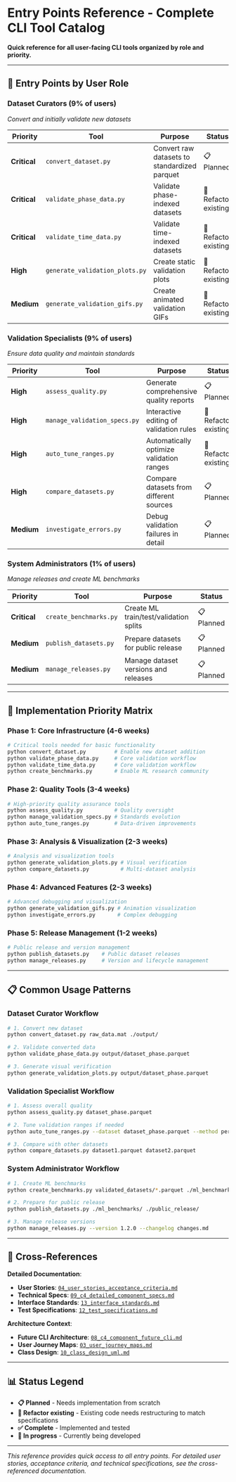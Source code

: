 # Entry Points Reference - Complete CLI Tool Catalog

**Quick reference for all user-facing CLI tools organized by role and priority.**

---

## 🎯 Entry Points by User Role

### **Dataset Curators (9% of users)**
*Convert and initially validate new datasets*

| Priority | Tool | Purpose | Status |
|----------|------|---------|--------|
| **Critical** | `convert_dataset.py` | Convert raw datasets to standardized parquet | 📋 Planned |
| **Critical** | `validate_phase_data.py` | Validate phase-indexed datasets | 🚧 Refactor existing |
| **Critical** | `validate_time_data.py` | Validate time-indexed datasets | 🚧 Refactor existing |
| **High** | `generate_validation_plots.py` | Create static validation plots | 🚧 Refactor existing |
| **Medium** | `generate_validation_gifs.py` | Create animated validation GIFs | 🚧 Refactor existing |

### **Validation Specialists (9% of users)**  
*Ensure data quality and maintain standards*

| Priority | Tool | Purpose | Status |
|----------|------|---------|--------|
| **High** | `assess_quality.py` | Generate comprehensive quality reports | 📋 Planned |
| **High** | `manage_validation_specs.py` | Interactive editing of validation rules | 🚧 Refactor existing |
| **High** | `auto_tune_ranges.py` | Automatically optimize validation ranges | 🚧 Refactor existing |
| **High** | `compare_datasets.py` | Compare datasets from different sources | 📋 Planned |
| **Medium** | `investigate_errors.py` | Debug validation failures in detail | 📋 Planned |

### **System Administrators (1% of users)**
*Manage releases and create ML benchmarks*

| Priority | Tool | Purpose | Status |
|----------|------|---------|--------|
| **Critical** | `create_benchmarks.py` | Create ML train/test/validation splits | 📋 Planned |
| **Medium** | `publish_datasets.py` | Prepare datasets for public release | 📋 Planned |
| **Medium** | `manage_releases.py` | Manage dataset versions and releases | 📋 Planned |

---

## 🚀 Implementation Priority Matrix

### **Phase 1: Core Infrastructure (4-6 weeks)**
```bash
# Critical tools needed for basic functionality
python convert_dataset.py         # Enable new dataset addition
python validate_phase_data.py     # Core validation workflow
python validate_time_data.py      # Core validation workflow  
python create_benchmarks.py       # Enable ML research community
```

### **Phase 2: Quality Tools (3-4 weeks)**
```bash
# High-priority quality assurance tools
python assess_quality.py          # Quality oversight
python manage_validation_specs.py # Standards evolution
python auto_tune_ranges.py        # Data-driven improvements
```

### **Phase 3: Analysis & Visualization (2-3 weeks)**
```bash
# Analysis and visualization tools
python generate_validation_plots.py # Visual verification
python compare_datasets.py          # Multi-dataset analysis
```

### **Phase 4: Advanced Features (2-3 weeks)**
```bash
# Advanced debugging and visualization
python generate_validation_gifs.py # Animation visualization
python investigate_errors.py       # Complex debugging
```

### **Phase 5: Release Management (1-2 weeks)**
```bash
# Public release and version management
python publish_datasets.py    # Public dataset releases
python manage_releases.py     # Version and lifecycle management
```

---

## 📋 Common Usage Patterns

### **Dataset Curator Workflow**
```bash
# 1. Convert new dataset
python convert_dataset.py raw_data.mat ./output/

# 2. Validate converted data
python validate_phase_data.py output/dataset_phase.parquet

# 3. Generate visual verification
python generate_validation_plots.py output/dataset_phase.parquet
```

### **Validation Specialist Workflow**
```bash
# 1. Assess overall quality
python assess_quality.py dataset_phase.parquet

# 2. Tune validation ranges if needed
python auto_tune_ranges.py --dataset dataset_phase.parquet --method percentile_95

# 3. Compare with other datasets
python compare_datasets.py dataset1.parquet dataset2.parquet
```

### **System Administrator Workflow**
```bash
# 1. Create ML benchmarks
python create_benchmarks.py validated_datasets/*.parquet ./ml_benchmarks/

# 2. Prepare for public release
python publish_datasets.py ./ml_benchmarks/ ./public_release/

# 3. Manage release versions
python manage_releases.py --version 1.2.0 --changelog changes.md
```

---

## 🔗 Cross-References

**Detailed Documentation**:
- **User Stories**: [`04_user_stories_acceptance_criteria.md`](04_user_stories_acceptance_criteria.md)
- **Technical Specs**: [`09_c4_detailed_component_specs.md`](09_c4_detailed_component_specs.md)  
- **Interface Standards**: [`13_interface_standards.md`](13_interface_standards.md)
- **Test Specifications**: [`12_test_specifications.md`](12_test_specifications.md)

**Architecture Context**:
- **Future CLI Architecture**: [`08_c4_component_future_cli.md`](08_c4_component_future_cli.md)
- **User Journey Maps**: [`03_user_journey_maps.md`](03_user_journey_maps.md)
- **Class Design**: [`10_class_design_uml.md`](10_class_design_uml.md)

---

## 📊 Status Legend

- **📋 Planned** - Needs implementation from scratch
- **🚧 Refactor existing** - Existing code needs restructuring to match specifications  
- **✅ Complete** - Implemented and tested
- **🔄 In progress** - Currently being developed

---

*This reference provides quick access to all entry points. For detailed user stories, acceptance criteria, and technical specifications, see the cross-referenced documentation.*